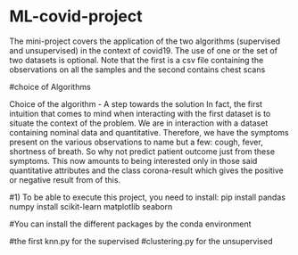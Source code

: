 # ML-covid-project

The mini-project covers the application of the two algorithms (supervised and
unsupervised) in the context of covid19. The use of one or
the set of two datasets is optional. Note that the first is a
csv file containing the observations on all the samples and the
second contains chest scans

#choice of Algorithms

Choice of the algorithm - A step towards the solution
In fact, the first intuition that comes to mind when interacting with the
first dataset is to situate the context of the problem. We are in
interaction with a dataset containing nominal data and
quantitative. Therefore, we have the symptoms present on the
various observations to name but a few: cough,
fever, shortness of breath. So why not predict patient outcome
just from these symptoms.
This now amounts to being interested only in those said quantitative attributes
and the class corona-result which gives the positive or negative result from
of this.

#1) To be able to execute this project, you need to install:
pip install pandas numpy install scikit-learn matplotlib seaborn

#You can install the different packages by the conda environment



#the first knn.py for the supervised
#clustering.py for the unsupervised
